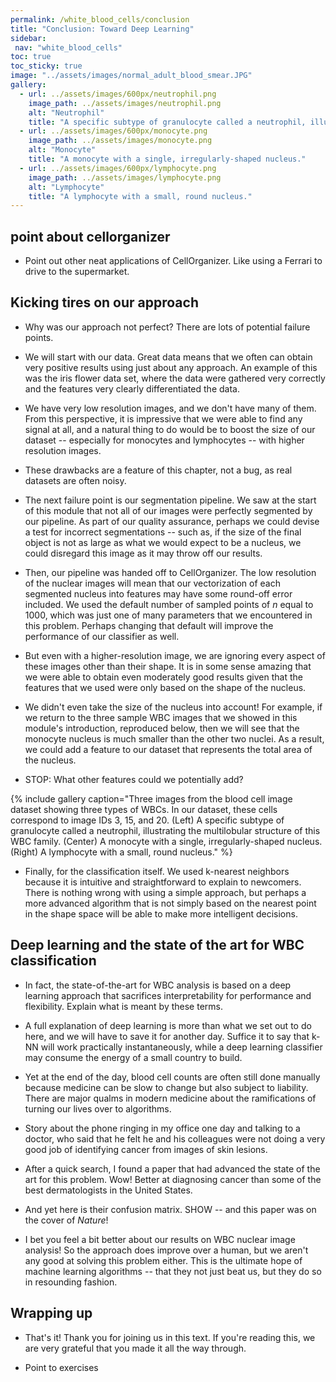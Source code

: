 ```yaml
---
permalink: /white_blood_cells/conclusion
title: "Conclusion: Toward Deep Learning"
sidebar:
 nav: "white_blood_cells"
toc: true
toc_sticky: true
image: "../assets/images/normal_adult_blood_smear.JPG"
gallery:
  - url: ../assets/images/600px/neutrophil.png
    image_path: ../assets/images/neutrophil.png
    alt: "Neutrophil"
    title: "A specific subtype of granulocyte called a neutrophil, illustrating the multilobular structure of this WBC family."
  - url: ../assets/images/600px/monocyte.png
    image_path: ../assets/images/monocyte.png
    alt: "Monocyte"
    title: "A monocyte with a single, irregularly-shaped nucleus."
  - url: ../assets/images/600px/lymphocyte.png
    image_path: ../assets/images/lymphocyte.png
    alt: "Lymphocyte"
    title: "A lymphocyte with a small, round nucleus."
---
```


## point about cellorganizer

* Point out other neat applications of CellOrganizer. Like using a Ferrari to drive to the supermarket.

<!--
Generating new shapes in our “Shape Space”

•	(Murphy 2015) “Models need to be generative rather than descriptive” – example given is that apples and oranges can be distinguished based on color, but this doesn’t work if we want to build a model of an apple to understand it.
•	The next point is how to synthesize a shape corresponding to a given point in the space where the shapes are embedded.  The idea is to “deform the known shapes that form the simplex containing that point) – need Peng et al., 2009 for this approach.  The key point of this approach is that we only know how to deform along a given path if we know both endpoints.  So how can we do get to a new point P only along known paths?
•	One idea is to just pick the three closest points to P that we know.  But the problem becomes that these points may not “enclose” P.  If P is in the triangle formed by these three points, then we can walk from one point x_3 through P to the point where it lands at x’ on the line connecting the other two x_1 and x_2.  This means that we can walk from x_1 and x_2 until we hit the shape x’, then walk toward x_3 until we hit P.  Problem solved!
•	However, this relies on our ability to always know what three points to choose so that P is in the interior of the triangle formed by them.  This is the problem of triangulation of a space.  (It’s tetrahedrons in 3-D and there are n-D analogues as well.)
•	The triangulation that we need is called Delaunay triangulation.  See Wikipedia page for a sample algorithm on how we can triangulate a space based on this approach.  (Would be cool to give students some small exercises on doing this.)
•	(Note to self: CellOrganizer takes a long time to compute new shapes. We should investigate the possibility of using some other program to visualize and perhaps speed up the computation of deformation distance between two shapes.  One possibility is Deformetrica.)

 

Murphy 2015, “Building cell models and simulations from microscope images”


Generative potentially models useful in six ways:
1.	“would capture the underlying spatial relationships in a collection of images”
2.	“models learned separately for different organelles or structures … could potentially be combined to synthesize a cell containing all of those organelles in the same cell (assuming that the organelles do not affect each other’s position or shape).” – Note that this is later invalidated by the Johnson paper because there is correlation.
3.	“Such models could be used to predict the distribution of an organelle in a new cell type”
4.	“Could provide a better framework for connecting morphology to the mechanisms that produce it, since biochemistry could be directly linked to the parameters of the generative model”
5.	“databases of generative spatial models could provide an important complement to Genome Ontology terms”
6.	“instances drawn from generative models could be used as the basis for spatially realistic simulations of cellular biochemistry”.  Appeals to MCell and others but point out that these require small number of images and manual manipulation.

Odds are we would focus on #1 and #2 before others here.

Criteria for generative models, proposed in Zhao and Murphy 2007:
1.	“automated: learnable automatically from images”
2.	“generative: able to synthesize new, simulated images displaying the specific pattern(s) learned from images”
3.	“statistically accurate: able to capture pattern variation between cells:”
4.	“compact: representable by a small number of parameters and communicable with significantly fewer bits than the training images.

Point #4 is important to mention here in terms of “why do we not work directly with the images?” and point out that their enormous size means that we need to cut down the runtime where possible.

The tradeoff between #3 and #4 is a common concern in modeling.  Murphy compares to bias-variance tradeoff; does it fit here though?

Figure 1: flow chart of how Cell Organizer works below  



For cell and nuclear shape, it makes sense to build a model jointly (see Johnson paper for demonstration of correlation between two shapes).  Natural way is to do so diffeomorphically.  So a distance represents the distance between a cell shape and a nuclear shape.  This requires labeling all pixels 0 (Background), 1 (cytoplasm), 2 (nucleus).



Figure 4 shown above.  Shows that once we compute diffeomorphic distance between every pair of cells, we obtain a distance matrix.  (Note that we could do this with some other metric.)  Part (c) represents multi-dimensional scaling of the distances to obtain a 2-D map (see Johnson for details) of how this is done.  Need to note that this isn’t Euclidean distance.

The generative model consists of the “shape space” in Fig. 4c along with the masks for the shapes (identification of what is nucleus, what is background, what is cytoplasm).

(Note that diffeomorphic model scales quadratically with # of cells)

Important point: there are “two issues common to many modeling efforts”
1.	“How well does model represent each instance”.  Murphy ties this to residual error, difference between original cell and its model.  To quantify, could measure sum of squared differences in fluorescence between original and model can be summed, then normalized by total fluorescence.
2.	“How well does model capture variation among the instances” More difficult concern but valid because we don’t want to flatten variation.


Murphy 2012, “CellOrganizer: Image-Derived Models of Subcellular Organization and Protein Distribution”

There is room for an entire module on each of two areas.

A second module appears from the “ratiometric model”, in which we measure ratio between distance from center to nuclear and cell outer wall.  “For two dimensional images, the coordinates of the cell and nuclear boundary are first mapped to polar coordinates, then the ratio between the two is calculated for a fixed number of angles (e.g., every degree…)” See Zhao and Murphy 2007 for more.

It will be tricky to explain how images are generated from this.

Benefit of ratiometric model is that it is joint: offers great medial approach between medial axis and diffeomorphic models

Key point: we need some way of testing our model against reality.  Mentioned in this paper in context of organization of vesicles and organelles. 
Johnson et al, 2015, “Joint modeling of cell and nuclear shape variation”

Central idea is understanding relationship between cell and nuclear shape.

Discussion of the large-deformation diffeomorphic metric mapping from Beg et al.

The generative model is based on “fitting a probability density to the low-dimensional shape-space coordinates, as was done using kernel density estimation for nuclear shapes” (see Peng et al., 2009).  Ultimate idea is to triangulate to draw these shapes.

Main result: “using cell shapes of the neighbors of a given nuclear shape to predict a cell shape for that nuclear shape”.  Used cross-validation to “predict cell from nuclear shape (and vice-versa)” that minimized the sum of squared errors between the actual shape and the predicted shape over all but the held-out image.  Using that learned kernel, we measured the error in predicting the held-out cell shape from its nuclear shape.”

Two methods for determining how good the shape predictions were:
1.	Compare frequency that error of shape prediction was less than from a model trained over multiple permutations (I don’t like this method as much)
2.	(More conservative) What is “frequency at which the error of the shape prediction was less than what we would expect if we were to draw a shape from the approximate probability density of the to-be predicted shape space at random.”  Results of 0.398 normalized error when predicting cell from nuclear and 0.447 when predicting nuclear from cell.

Figure 3b is great here:



Because it shows how size and shape vary across two dimensions: “the first dimension moves from smaller, eccentric cell shapes toward larger, rounder cell shapes.  The second dimension starts with small, round cell shapes and moves to large, eccentric cell shapes.”


Interesting premise: whether drugs could alter the relationship between cell and nuclear shape.  May be difficult to include, but for MCF7 cells:
•	cytochalasin B disrupted correlation of cell and nuclear shape
•	Aurora kinase inhibitors enhanced the relationship (if we inhibit this it disrupts cell cycle).

Movies of H1299 cells in G1:
•	Used k-means to cluster cells into three groups, inferred as G1, S, and G2.  (Natural thing to replicate with an experiment!  Integrate materials on clustering.)  Found G1 as cells with lowest “integrated DNA intensity under the nuclear shape mask”
•	A natural other experiment would be to cluster directly based on shape space!
•	Constructed expected displacement field over entire shape space (how?)
•	Had images of cells after 20 minutes and used random walk to fill in the gaps.
•	What is missing here is comparing predicted movements to actual movements – or would there just be too much noise?  Ask Greg.

In discussion, H1299 showed nuclear shape better predicted from cell shape than vice-versa.  “Suggests the presence of subpopulations of cells with similar nuclear shapes but different cell shapes.”  This would make an excellent thought exercise!


Note that each cell has the 0/1/2 mask associated with it – need to discuss this as well.

What is done in the paper then is to project the results down to two dimensions.  Would it make sense to instead just use two dimensions?


•	Two tasks – connect with a single thread:
o	If we’re given different types of cells, can we differentiate them based on how they look automatically?
o	(Murphy 2015) Cells and their nuclei and organelles change shape and behavior over time or have noise or differ between different cells of the same category due to differences between them.  How can we differentiate them?
•	Both of these tasks require a computer if we are going to do so for thousands of images … but how?

-->

## Kicking tires on our approach

* Why was our approach not perfect? There are lots of potential failure points.

* We will start with our data. Great data means that we often can obtain very positive results using just about any approach. An example of this was the iris flower data set, where the data were gathered very correctly and the features very clearly differentiated the data.

* We have very low resolution images, and we don't have many of them. From this perspective, it is impressive that we were able to find any signal at all, and a natural thing to do would be to boost the size of our dataset -- especially for monocytes and lymphocytes -- with higher resolution images.

* These drawbacks are a feature of this chapter, not a bug, as real datasets are often noisy.

* The next failure point is our segmentation pipeline. We saw at the start of this module that not all of our images were perfectly segmented by our pipeline. As part of our quality assurance, perhaps we could devise a test for incorrect segmentations -- such as, if the size of the final object is not as large as what we would expect to be a nucleus, we could disregard this image as it may throw off our results.

* Then, our pipeline was handed off to CellOrganizer. The low resolution of the nuclear images will mean that our vectorization of each segmented nucleus into features may have some round-off error included. We used the default number of sampled points of *n* equal to 1000, which was just one of many parameters that we encountered in this problem. Perhaps changing that default will improve the performance of our classifier as well.

* But even with a higher-resolution image, we are ignoring every aspect of these images other than their shape. It is in some sense amazing that we were able to obtain even moderately good results given that the features that we used were only based on the shape of the nucleus.

*  We didn't even take the size of the nucleus into account! For example, if we return to the three sample WBC images that we showed in this module's introduction, reproduced below, then we will see that the monocyte nucleus is much smaller than the other two nuclei. As a result, we could add a feature to our dataset that represents the total area of the nucleus.

* STOP: What other features could we potentially add?

{% include gallery caption="Three images from the blood cell image dataset showing three types of WBCs. In our dataset, these cells correspond to image IDs 3, 15, and 20. (Left) A specific subtype of granulocyte called a neutrophil, illustrating the multilobular structure of this WBC family. (Center) A monocyte with a single, irregularly-shaped nucleus. (Right) A lymphocyte with a small, round nucleus." %}

* Finally, for the classification itself. We used k-nearest neighbors because it is intuitive and straightforward to explain to newcomers. There is nothing wrong with using a simple approach, but perhaps a more advanced algorithm that is not simply based on the nearest point in the shape space will be able to make more intelligent decisions.

## Deep learning and the state of the art for WBC classification

* In fact, the state-of-the-art for WBC analysis is based on a deep learning approach that sacrifices interpretability for performance and flexibility. Explain what is meant by these terms.

* A full explanation of deep learning is more than what we set out to do here, and we will have to save it for another day. Suffice it to say that k-NN will work practically instantaneously, while a deep learning classifier may consume the energy of a small country to build.

* Yet at the end of the day, blood cell counts are often still done manually because medicine can be slow to change but also subject to liability. There are major qualms in modern medicine about the ramifications of turning our lives over to algorithms.

* Story about the phone ringing in my office one day and talking to a doctor, who said that he felt he and his colleagues were not doing a very good job of identifying cancer from images of skin lesions.

* After a quick search, I found a paper that had advanced the state of the art for this problem. Wow! Better at diagnosing cancer than some of the best dermatologists in the United States.

* And yet here is their confusion matrix. SHOW -- and this paper was on the cover of *Nature*!

* I bet you feel a bit better about our results on WBC nuclear image analysis! So the approach does improve over a human, but we aren't any good at solving this problem either. This is the ultimate hope of machine learning algorithms -- that they not just beat us, but they do so in resounding fashion.

## Wrapping up

* That's it! Thank you for joining us in this text. If you're reading this, we are very grateful that you made it all the way through.

* Point to exercises
